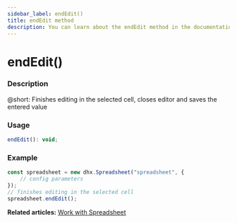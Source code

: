 ```yaml
---
sidebar_label: endEdit()
title: endEdit method
description: You can learn about the endEdit method in the documentation of the DHTMLX JavaScript Spreadsheet library. Browse developer guides and API reference, try out code examples and live demos, and download a free 30-day evaluation version of DHTMLX Spreadsheet.
---
```


# endEdit()

### Description

@short: Finishes editing in the selected cell, closes editor and saves the entered value

### Usage

~~~jsx
endEdit(): void;
~~~

### Example

~~~jsx {5}
const spreadsheet = new dhx.Spreadsheet("spreadsheet", {
    // config parameters
});
// finishes editing in the selected cell
spreadsheet.endEdit();
~~~

**Related articles:** [Work with Spreadsheet](working_with_cells.md#editing-a-cell)
